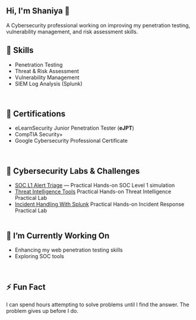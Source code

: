 ## Hi, I'm Shaniya 👋

A Cybersecurity professional working on improving my penetration testing, vulnerability management, and risk assessment skills.

## 🔹 Skills
- Penetration Testing
- Threat & Risk Assessment
- Vulnerability Management
- SIEM Log Analysis (Splunk)
  
<br> <!-- Adds extra space -->


## 📜 Certifications
- eLearnSecurity Junior Penetration Tester (**eJPT**)
- CompTIA Security+
- Google Cybersecurity Professional Certificate
  
<br> <!-- Adds extra space -->


## 🧠 Cybersecurity Labs & Challenges
- [SOC L1 Alert Triage](https://github.com/ShaniyaS13/SOC-L1-Alert-Triage-Writeup/blob/main/SOC-L1-Alert-Triage-README.md) — Practical Hands-on SOC Level 1 simulation
- [Threat Intelligence Tools](https://github.com/ShaniyaS13/SOC-Labs/blob/main/Threat-Intelligence-Tools-README.md) Practical Hands-on Threat Intelligence Practical Lab
- [Incident Handling With Splunk](https://github.com/ShaniyaS13/SOC-Labs/blob/main/Incident-handling-with-Splunk-README.md) Practical Hands-on Incident Response Practical Lab  
<br> <!-- Adds extra space -->


## 🔭 I’m Currently Working On
- Enhancing my web penetration testing skills
- Exploring SOC tools
  
<br> <!-- Adds extra space -->


## ⚡ Fun Fact
I can spend hours attempting to solve problems until I find the answer. The problem gives up before I do.

<br> <!-- Adds extra space -->


<!--
**ShaniyaS13/ShaniyaS13** is a ✨ _special_ ✨ repository because its `README.md` (this file) appears on your GitHub profile.

Here are some ideas to get you started:

- 🔭 I’m currently working on ...
- 🌱 I’m currently learning ...
- 📂 Cybersecurity Projects ...
- 👯 I’m looking to collaborate on ...
- 🤔 I’m looking for help with ...
- 💬 Ask me about ...
- 📫 How to reach me: ...
- 😄 Pronouns: ...
- ⚡ Fun fact: ...
-->

